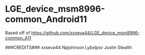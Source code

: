 # LGE_device_msm8996-common_Android11

Based off of https://github.com/xxseva44/LGE_device_msm8996-common_A11

###CREDITS###
xxseva44
Npjohnson
Lybxlpsv
Justin
Stealth
